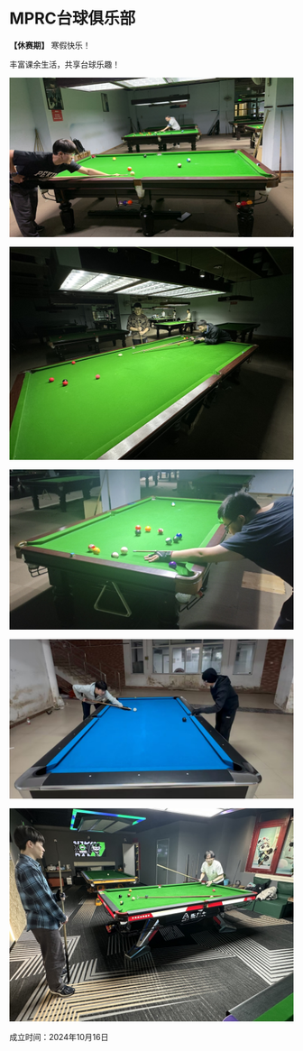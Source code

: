 # MPRC台球俱乐部

**【休赛期】** 寒假快乐！

丰富课余生活，共享台球乐趣！

![](./img/club_1.jpg)

![](./img/club_2.jpg)

![](./img/club_3.jpg)

![](./img/club_4.jpg)

![](./img/club_5.jpg)

成立时间：2024年10月16日